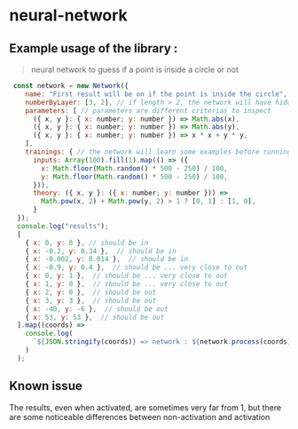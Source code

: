 # neural-network

## Example usage of the library :
> neural network to guess if a point is inside a circle or not

```javascript
 const network = new Network({
    name: "First result will be on if the point is inside the circle",
    numberByLayer: [3, 2], // if length > 2, the network will have hidden layers
    parameters: [ // parameters are different criterias to inspect
      ({ x, y }: { x: number; y: number }) => Math.abs(x),
      ({ x, y }: { x: number; y: number }) => Math.abs(y),
      ({ x, y }: { x: number; y: number }) => x * x + y * y,
    ],
    trainings: { // the network will learn some examples before running
      inputs: Array(100).fill(1).map(() => ({
        x: Math.floor(Math.random() * 500 - 250) / 100,
        y: Math.floor(Math.random() * 500 - 250) / 100,
      })),
      theory: ({ x, y }: ({ x: number; y: number })) =>
        Math.pow(x, 2) + Math.pow(y, 2) > 1 ? [0, 1] : [1, 0],
      }
  });
  console.log("results");
  [
    { x: 0, y: 0 }, // should be in
    { x: -0.2, y: 0.34 },  // should be in
    { x: -0.002, y: 0.014 },  // should be in
    { x: -0.9, y: 0.4 },  // should be ... very close to out
    { x: 0, y: 1 },  // should be ... very close to out
    { x: 1, y: 0 },  // should be ... very close to out
    { x: 2, y: 0 },  // should be out
    { x: 3, y: 3 },  // should be out
    { x: -40, y: -6 },  // should be out
    { x: 53, y: 53 },  // should be out
  ].map((coords) =>
    console.log(
      `${JSON.stringify(coords)} => network : ${network.process(coords)}`,
    )
  );
```

## Known issue
The results, even when activated, are sometimes very far from 1, 
but there are some noticeable differences between non-activation and activation

